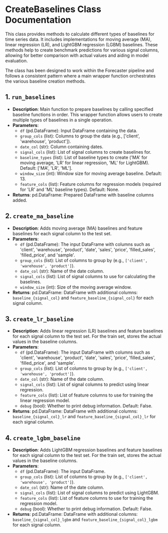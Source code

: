 # CreateBaselines Class Documentation

This class provides methods to calculate different types of baselines for time series data. It includes implementations for moving average (MA), linear regression (LR), and LightGBM regression (LGBM) baselines. These methods help to create benchmark predictions for various signal columns, allowing for better comparison with actual values and aiding in model evaluation.

The class has been designed to work within the Forecaster pipeline and follows a consistent pattern where a main wrapper function orchestrates the various baseline creation methods.

## 1. `run_baselines`

- **Description**: Main function to prepare baselines by calling specified baseline functions in order. This wrapper function allows users to create multiple types of baselines in a single operation.
- **Parameters**:
  - `df` (pd.DataFrame): Input DataFrame containing the data.
  - `group_cols` (list): Columns to group the data (e.g., ['client', 'warehouse', 'product']).
  - `date_col` (str): Column containing dates.
  - `signal_cols` (list): List of signal columns to create baselines for.
  - `baseline_types` (list): List of baseline types to create ('MA' for moving average, 'LR' for linear regression, 'ML' for LightGBM). Default: ['MA', 'LR', 'ML'].
  - `window_size` (int): Window size for moving average baseline. Default: 13.
  - `feature_cols` (list): Feature columns for regression models (required for 'LR' and 'ML' baseline types). Default: None.
- **Returns**: pd.DataFrame: Prepared DataFrame with baseline columns added.

## 2. `create_ma_baseline`

- **Description**: Adds moving average (MA) baselines and feature baselines for each signal column to the test set.
- **Parameters**:
  - `df` (pd.DataFrame): The input DataFrame with columns such as 'client', 'warehouse', 'product', 'date', 'sales', 'price', 'filled_sales', 'filled_price', and 'sample'.
  - `group_cols` (list): List of columns to group by (e.g., `['client', 'warehouse', 'product']`).
  - `date_col` (str): Name of the date column.
  - `signal_cols` (list): List of signal columns to use for calculating the baselines.
  - `window_size` (int): Size of the moving average window.
- **Returns**: pd.DataFrame: DataFrame with additional columns: `baseline_{signal_col}` and `feature_baseline_{signal_col}` for each signal column.

## 3. `create_lr_baseline`

- **Description**: Adds linear regression (LR) baselines and feature baselines for each signal column to the test set. For the train set, stores the actual values in the baseline columns.
- **Parameters**:
  - `df` (pd.DataFrame): The input DataFrame with columns such as 'client', 'warehouse', 'product', 'date', 'sales', 'price', 'filled_sales', 'filled_price', and 'sample'.
  - `group_cols` (list): List of columns to group by (e.g., `['client', 'warehouse', 'product']`).
  - `date_col` (str): Name of the date column.
  - `signal_cols` (list): List of signal columns to predict using linear regression.
  - `feature_cols` (list): List of feature columns to use for training the linear regression model.
  - `debug` (bool): Whether to print debug information. Default: False.
- **Returns**: pd.DataFrame: DataFrame with additional columns: `baseline_{signal_col}_lr` and `feature_baseline_{signal_col}_lr` for each signal column.

## 4. `create_lgbm_baseline`

- **Description**: Adds LightGBM regression baselines and feature baselines for each signal column to the test set. For the train set, stores the actual values in the baseline columns.
- **Parameters**:
  - `df` (pd.DataFrame): The input DataFrame.
  - `group_cols` (list): List of columns to group by (e.g., `['client', 'warehouse', 'product']`).
  - `date_col` (str): Name of the date column.
  - `signal_cols` (list): List of signal columns to predict using LightGBM.
  - `feature_cols` (list): List of feature columns to use for training the regression model.
  - `debug` (bool): Whether to print debug information. Default: False.
- **Returns**: pd.DataFrame: DataFrame with additional columns: `baseline_{signal_col}_lgbm` and `feature_baseline_{signal_col}_lgbm` for each signal column.